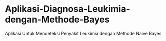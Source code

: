 # Aplikasi-Diagnosa-Leukimia-dengan-Methode-Bayes
Aplikasi Untuk Mendeteksi Penyakit Leukimia dengan Methode Naive Bayes
